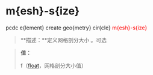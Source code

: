 # m{esh}-s{ize}
pcdc e{lement} create geo{metry} cir{cle} <span style='color: red;'>m{esh}-s{ize}</span>
> **描述：**定义网格剖分大小
。可选

> 
> **值：**
> 
> f（[float](数据类型/float/)，网格剖分大小值）

